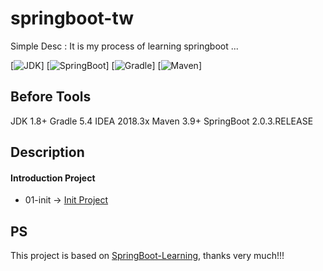 # springboot-tw
Simple Desc : It  is my process of learning springboot ...

[![JDK](https://img.shields.io/badge/JDK-1.7%2B-green.svg)]
[![SpringBoot](https://img.shields.io/badge/SpringBoot-2.x%2B-yellow.svg)]
[![Gradle](https://img.shields.io/badge/Gradle-5.4-red.svg)]
[![Maven](https://img.shields.io/badge/Maven-3%2B-blue.svg)]


## Before Tools
JDK  1.8+
Gradle 5.4
IDEA  2018.3x
Maven 3.9+
SpringBoot 2.0.3.RELEASE

## Description

#### Introduction Project

*  01-init -> [Init Project]()



## PS
This project is based on [SpringBoot-Learning](https://github.com/dyc87112/SpringBoot-Learning), thanks very much!!!

